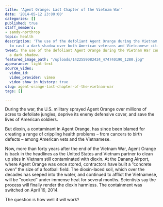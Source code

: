 ```yaml
---
title: 'Agent Orange: Last Chapter of the Vietnam War'
date: '2014-05-12 23:00:00'
categories: []
published: true
staff_members:
- sandy-northrop
topic: health
description: 'The use of the defoliant Agent Orange during the Vietnam War continues
  to cast a dark shadow over both American veterans and Vietnamese citizens. '
tweet: The use of the defoliant Agent Orange during the Vietnam War continues to cast
  a dark shadow.
featured_image_path: "/uploads/1422559082424_474740190_1280.jpg"
appearance: light-text
source_video:
  video_id: 
  video_provider: vimeo
  video_show_in_history: true
slug: agent-orange-last-chapter-of-the-vietnam-war
tags: []

---
```

During the war, the U.S. military sprayed Agent Orange over millions of acres to defoliate jungles, deprive its enemy defensive cover, and save the lives of American soldiers.

But dioxin, a contaminant in Agent Orange, has since been blamed for creating a range of crippling health problems – from cancers to birth defects – among American vets and the Vietnamese.

Now, more than forty years after the end of the Vietnam War, Agent Orange is back in the headlines as the United States and Vietnam partner to clean up sites in Vietnam still contaminated with dioxin. At the Danang Airport, where Agent Orange was once stored, contractors have built a “concrete oven” the size of a football field. The dioxin-laced soil, which over the decades has seeped into the water, and continued to afflict the Vietnamese, will be “cooked” under immense heat for several months. Scientists say the process will finally render the dioxin harmless. The containment was switched on April 19, 2014.

The question is how well it will work?

